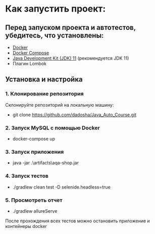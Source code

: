 # Как запустить проект:
## Перед запуском проекта и автотестов, убедитесь, что установлены:

- [Docker](https://github.com/netology-code/aqa-homeworks/blob/master/docker/installation.md)
- [Docker Compose](https://github.com/netology-code/aqa-homeworks/blob/master/docker/installation.md)
- [Java Development Kit (JDK) 11](https://www.oracle.com/java/technologies/javase-jdk11-downloads.html) (рекомендуется JDK 11)
- Плагин Lombok


## Установка и настройка
### 1. Клонирование репозитория
Склонируйте репозиторий на локальную машину:
- git clone https://github.com/dadosha/Java_Auto_Course.git
### 2. Запуск MySQL с помощью Docker
- docker-compose up
### 3. Запуск приложения
- java -jar .\artifacts\aqa-shop.jar
### 4. Запуск тестов
- ./gradlew clean test -D selenide.headless=true
### 5. Просмотреть отчет
- ./gradlew allureServe

После прохождения всех тестов можно остановить приложение и контейнеры docker